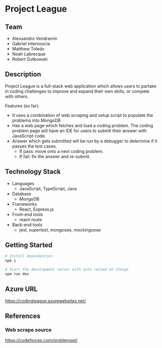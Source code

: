 # Project League
## Team
- Alessandro Vendramin
- Gabriel Internoscia
- Matthew Toledo
- Noah Labrecque
- Robert Gutkowski

## Description
Project League is a full-stack web application which allows users to partake in coding challenges to improve and expand their own skills, or compete with others. 

Features (so far):
- It uses a combination of web scraping and setup script to populate the problems into MongoDB
- Has a web page which fetches and load a coding problem. The coding problem page will have an IDE for users to submit their answer with JavaScript code.
- Answer which gets submitted will be run by a debugger to determine if it passes the test cases.
  - If pass: move onto a next coding problem.
  - If fail: fix the answer and re-submit.

## Technology Stack
- Languages
  - JavaScript, TypeScript, Java
- Database
  - MongoDB
- Frameworks
  - React, Express.js
- Front-end tools
  - react-route
- Back-end tools
  - jest, supertest, mongoose, mockingoose
## Getting Started

```sh
# Install dependencies
npm i

# Start the development server with auto reload on change
npm run dev
```

## Azure URL
https://codingleague.azurewebsites.net/

## References
### Web scrape source
https://codeforces.com/problemset/